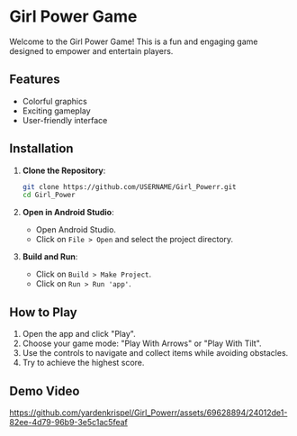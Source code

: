 # Girl Power Game

Welcome to the Girl Power Game! This is a fun and engaging game designed to empower and entertain players.

## Features

- Colorful graphics
- Exciting gameplay
- User-friendly interface

## Installation

1. **Clone the Repository**:
    ```sh
    git clone https://github.com/USERNAME/Girl_Powerr.git
    cd Girl_Power
    ```

2. **Open in Android Studio**:
    - Open Android Studio.
    - Click on `File > Open` and select the project directory.

3. **Build and Run**:
    - Click on `Build > Make Project`.
    - Click on `Run > Run 'app'`.

## How to Play

1. Open the app and click "Play".
2. Choose your game mode: "Play With Arrows" or "Play With Tilt".
3. Use the controls to navigate and collect items while avoiding obstacles.
4. Try to achieve the highest score.

## Demo Video

https://github.com/yardenkrispel/Girl_Powerr/assets/69628894/24012de1-82ee-4d79-96b9-3e5c1ac5feaf

